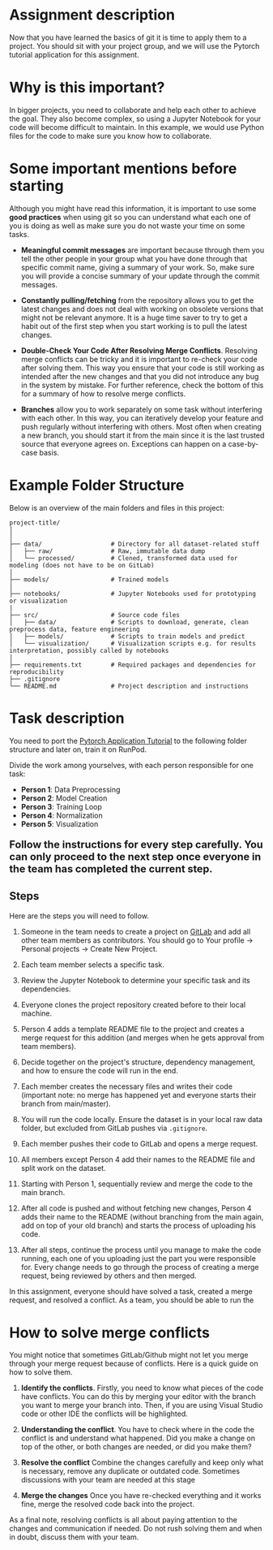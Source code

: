 # Assignment description 

Now that you have learned the basics of git it is time to apply them to a project. You should sit with your project group, and we will use the Pytorch tutorial application for this assignment.

# Why is this important?

In bigger projects, you need to collaborate and help each other to achieve the goal. They also become complex, so using a Jupyter Notebook for your code will become difficult to maintain. In this example, we would use Python files for the code to make sure you know how to collaborate. 

# Some important mentions before starting

Although you might have read this information, it is important to use some **good practices** when using git so you can understand what each one of you is doing as well as make sure you do not waste your time on some tasks.

- **Meaningful commit messages** are important because through them you tell the other people in your group what you have done through that specific commit name, giving a summary of your work. So, make sure you will provide a concise summary of your update through the commit messages.

- **Constantly pulling/fetching** from the repository allows you to get the latest changes and does not deal with working on obsolete versions that might not be relevant anymore. It is a huge time saver to try to get a habit out of the first step when you start working is to pull the latest changes.

- **Double-Check Your Code After Resolving Merge Conflicts**. Resolving merge conflicts can be tricky and it is important to re-check your code after solving them. This way you ensure that your code is still working as intended after the new changes and that you did not introduce any bug in the system by mistake. For further reference, check the bottom of this for a summary of how to resolve merge conflicts.

- **Branches** allow you to work separately on some task without interfering with each other. In this way, you can iteratively develop your feature and push regularly without interfering with others. Most often when creating a new branch, you should start it from the main since it is the last trusted source that everyone agrees on. Exceptions can happen on a case-by-case basis.

# Example Folder Structure

Below is an overview of the main folders and files in this project:

    project-title/
    │
    │
    ├── data/                   # Directory for all dataset-related stuff
    │   ├── raw/                # Raw, immutable data dump
    │   └── processed/          # Clened, transformed data used for modeling (does not have to be on GitLab)
    │
    ├── models/                 # Trained models
    │
    ├── notebooks/              # Jupyter Notebooks used for prototyping or visualization
    |
    ├── src/                    # Source code files
    │   ├── data/               # Scripts to download, generate, clean preprocess data, feature engineering
    │   ├── models/             # Scripts to train models and predict
    │   └── visualization/      # Visualization scripts e.g. for results interpretation, possibly called by notebooks
    │
    ├── requirements.txt        # Required packages and dependencies for reproducibility
    ├── .gitignore
    └── README.md               # Project description and instructions


# Task description

You need to port the [Pytorch Application Tutorial](https://interactivetextbooks.citg.tudelft.nl/dsaie/notebooks/0-preliminaries/exercises-clean/Introduction_to_PyTorch_Application.html) to the following folder structure and later on, train it on RunPod.

Divide the work among yourselves, with each person responsible for one task:
- **Person 1**: Data Preprocessing
- **Person 2**: Model Creation
- **Person 3**: Training Loop
- **Person 4**: Normalization
- **Person 5**: Visualization

<p style="font-size:20px;">
    <strong>Follow the instructions for every step carefully. You can only proceed to the next step once everyone in the team has completed the current step.</strong>
</p>

## Steps 

Here are the steps you will need to follow.

1. Someone in the team needs to create a project on [GitLab](https://gitlab.tudelft.nl/) and add all other team members as contributors. You should go to Your profile → Personal projects → Create New Project.

2. Each team member selects a specific task.

3. Review the Jupyter Notebook to determine your specific task and its dependencies.

4. Everyone clones the project repository created before to their local machine.

5. Person 4 adds a template README file to the project and creates a merge request for this addition (and merges when he gets approval from team members).

6. Decide together on the project's structure, dependency management, and how to ensure the code will run in the end.

7. Each member creates the necessary files and writes their code (important note: no merge has happened yet and everyone starts their branch from main/master).

8. You will run the code locally. Ensure the dataset is in your local raw data folder, but excluded from GitLab pushes via `.gitignore`.

9. Each member pushes their code to GitLab and opens a merge request.

10. All members except Person 4 add their names to the README file and split work on the dataset.

11. Starting with Person 1, sequentially review and merge the code to the main branch.

12. After all code is pushed and without fetching new changes, Person 4 adds their name to the README (without branching from the main again, add on top of your old branch) and starts the process of uploading his code.

13. After all steps, continue the process until you manage to make the code running, each one of you uploading just the part you were responsible for. Every change needs to go through the process of creating a merge request, being reviewed by others and then merged.

In this assignment, everyone should have solved a task, created a merge request, and resolved a conflict. As a team, you should be able to run the 

# How to solve merge conflicts

You might notice that sometimes GitLab/Github might not let you merge through your merge request because of conflicts. Here is a quick guide on how to solve them.

1. **Identify the conflicts**. Firstly, you need to know what pieces of the code have conflicts. You can do this by merging your editor with the branch you want to merge your branch into. Then, if you are using Visual Studio code or other IDE the conflicts will be highlighted.

2. **Understanding the conflict**. You have to check where in the code the conflict is and understand what happened. Did you make a change on top of the other, or both changes are needed, or did you make them?

3. **Resolve the conflict** Combine the changes carefully and keep only what is necessary, remove any duplicate or outdated code. Sometimes discussions with your team are needed at this stage

4. **Merge the changes** Once you have re-checked everything and it works fine, merge the resolved code back into the project.

As a final note, resolving conflicts is all about paying attention to the changes and communication if needed. Do not rush solving them and when in doubt, discuss them with your team.